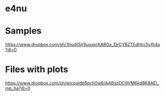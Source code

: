 # e4nu

# Samples

https://www.dropbox.com/sh/3liudjl5lr9uoxe/AABGx_DrCY9ZTEdhIcj3yXt4a?dl=0

# Files with plots

https://www.dropbox.com/sh/wicpsldp8pch0w6/AABxoDC9VM6kd8K8AEl_mp_ha?dl=0
